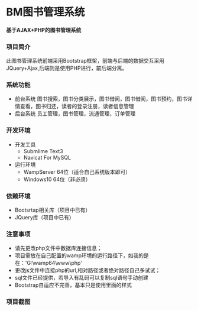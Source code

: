 # BM图书管理系统
#### 基于AJAX+PHP的图书管理系统
### 项目简介
此图书管理系统前端采用Bootstrap框架，前端与后端的数据交互采用JQuery+Ajax,后端则是使用PHP进行，前后端分离。<br>
### 系统功能
* 前台系统
  图书搜索，图书分类展示，图书借阅，图书借阅，图书预约，图书详情查看，图书归还，读者的登录注册，读者信息管理
* 后台系统
  员工管理，图书管理，流通管理，订单管理
### 开发环境
* 开发工具
  * Submlime Text3
  * Navicat For MySQL
* 运行环境
  * WampServer 64位（适合自己系统版本即可）
  * Windows10 64位（非必须）
### 依赖环境<br>
* Bootsrtap相关库（项目中已有）
* JQuery库（项目中已有）
### 注意事项  
* 请先更改php文件中数据库连接信息；  
* 项目需放在自己配置的wamp环境的运行路径下，如我的是在：'G:\wamp64\www\php'
* 更改js文件中连接php的url,相对路径或者绝对路径自己多试试；  
* sql文件已经提供，若导入有乱码可以复制sql语句手动创建
* Bootstrap自适应不完善，基本只是使用里面的样式
### 项目截图
